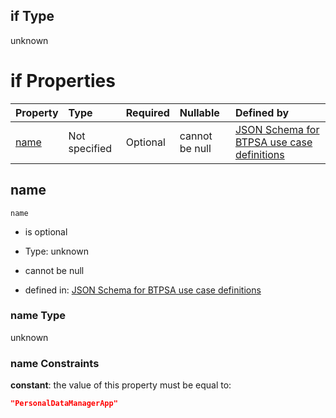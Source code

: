 ## if Type

unknown

# if Properties

| Property      | Type          | Required | Nullable       | Defined by                                                                                                                                                                                                        |
| :------------ | :------------ | :------- | :------------- | :---------------------------------------------------------------------------------------------------------------------------------------------------------------------------------------------------------------- |
| [name](#name) | Not specified | Optional | cannot be null | [JSON Schema for BTPSA use case definitions](btpsa-usecase-properties-services-items-allof-2-then-allof-37-if-properties-name.md "undefined#/properties/services/items/allOf/2/then/allOf/37/if/properties/name") |

## name



`name`

*   is optional

*   Type: unknown

*   cannot be null

*   defined in: [JSON Schema for BTPSA use case definitions](btpsa-usecase-properties-services-items-allof-2-then-allof-37-if-properties-name.md "undefined#/properties/services/items/allOf/2/then/allOf/37/if/properties/name")

### name Type

unknown

### name Constraints

**constant**: the value of this property must be equal to:

```json
"PersonalDataManagerApp"
```
